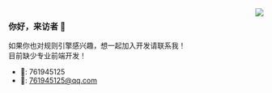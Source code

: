 <img align="right" src="https://github-readme-stats.vercel.app/api?username=DingQianWen&show_icons=true&icon_color=CE1D2D&text_color=718096&bg_color=ffffff&hide_title=true" />
 
### 你好，来访者 👋
如果你也对规则引擎感兴趣，想一起加入开发请联系我！  
目前缺少专业前端开发！

- 🐧: 761945125
- 📮: 761945125@qq.com
